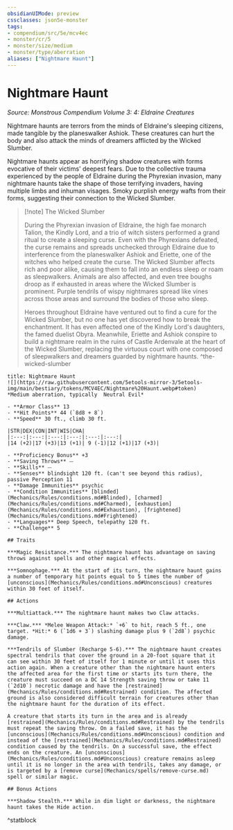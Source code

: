 ```yaml
---
obsidianUIMode: preview
cssclasses: json5e-monster
tags:
- compendium/src/5e/mcv4ec
- monster/cr/5
- monster/size/medium
- monster/type/aberration
aliases: ["Nightmare Haunt"]
---
```

# Nightmare Haunt
*Source: Monstrous Compendium Volume 3: 4: Eldraine Creatures*  

Nightmare haunts are terrors from the minds of Eldraine's sleeping citizens, made tangible by the planeswalker Ashiok. These creatures can hurt the body and also attack the minds of dreamers afflicted by the Wicked Slumber.

Nightmare haunts appear as horrifying shadow creatures with forms evocative of their victims' deepest fears. Due to the collective trauma experienced by the people of Eldraine during the Phyrexian invasion, many nightmare haunts take the shape of those terrifying invaders, having multiple limbs and inhuman visages. Smoky purplish energy wafts from their forms, suggesting their connection to the Wicked Slumber.

> [!note] The Wicked Slumber
> 
> During the Phyrexian invasion of Eldraine, the high fae monarch Talion, the Kindly Lord, and a trio of witch sisters performed a grand ritual to create a sleeping curse. Even with the Phyrexians defeated, the curse remains and spreads unchecked through Eldraine due to interference from the planeswalker Ashiok and Eriette, one of the witches who helped create the curse. The Wicked Slumber affects rich and poor alike, causing them to fall into an endless sleep or roam as sleepwalkers. Animals are also affected, and even tree boughs droop as if exhausted in areas where the Wicked Slumber is prominent. Purple tendrils of wispy nightmares spread like vines across those areas and surround the bodies of those who sleep.
> 
> Heroes throughout Eldraine have ventured out to find a cure for the Wicked Slumber, but no one has yet discovered how to break the enchantment. It has even affected one of the Kindly Lord's daughters, the famed duelist Obyra. Meanwhile, Eriette and Ashiok conspire to build a nightmare realm in the ruins of Castle Ardenvale at the heart of the Wicked Slumber, replacing the virtuous court with one composed of sleepwalkers and dreamers guarded by nightmare haunts.
^the-wicked-slumber

```ad-statblock
title: Nightmare Haunt
![](https://raw.githubusercontent.com/5etools-mirror-3/5etools-img/main/bestiary/tokens/MCV4EC/Nightmare%20Haunt.webp#token)
*Medium aberration, typically  Neutral Evil*

- **Armor Class** 13
- **Hit Points** 44 (`8d8 + 8`)
- **Speed** 30 ft., climb 30 ft.

|STR|DEX|CON|INT|WIS|CHA|
|:---:|:---:|:---:|:---:|:---:|:---:|
|14 (+2)|17 (+3)|13 (+1)| 9 (-1)|12 (+1)|17 (+3)|

- **Proficiency Bonus** +3
- **Saving Throws** ⏤
- **Skills** ⏤
- **Senses** blindsight 120 ft. (can't see beyond this radius), passive Perception 11
- **Damage Immunities** psychic
- **Condition Immunities** [blinded](Mechanics/Rules/conditions.md#Blinded), [charmed](Mechanics/Rules/conditions.md#Charmed), [exhaustion](Mechanics/Rules/conditions.md#Exhaustion), [frightened](Mechanics/Rules/conditions.md#Frightened)
- **Languages** Deep Speech, telepathy 120 ft.
- **Challenge** 5

## Traits

***Magic Resistance.*** The nightmare haunt has advantage on saving throws against spells and other magical effects.

***Somnophage.*** At the start of its turn, the nightmare haunt gains a number of temporary hit points equal to 5 times the number of [unconscious](Mechanics/Rules/conditions.md#Unconscious) creatures within 30 feet of itself.

## Actions

***Multiattack.*** The nightmare haunt makes two Claw attacks.

***Claw.*** *Melee Weapon Attack:* `+6` to hit, reach 5 ft., one target. *Hit:* 6 (`1d6 + 3`) slashing damage plus 9 (`2d8`) psychic damage.

***Tendrils of Slumber (Recharge 5-6).*** The nightmare haunt creates spectral tendrils that cover the ground in a 20-foot square that it can see within 30 feet of itself for 1 minute or until it uses this action again. When a creature other than the nightmare haunt enters the affected area for the first time or starts its turn there, the creature must succeed on a DC 14 Strength saving throw or take 11 (`2d10`) necrotic damage and have the [restrained](Mechanics/Rules/conditions.md#Restrained) condition. The affected ground is also considered difficult terrain for creatures other than the nightmare haunt for the duration of its effect.

A creature that starts its turn in the area and is already [restrained](Mechanics/Rules/conditions.md#Restrained) by the tendrils must repeat the saving throw. On a failed save, it has the [unconscious](Mechanics/Rules/conditions.md#Unconscious) condition and instead of the [restrained](Mechanics/Rules/conditions.md#Restrained) condition caused by the tendrils. On a successful save, the effect ends on the creature. An [unconscious](Mechanics/Rules/conditions.md#Unconscious) creature remains asleep until it is no longer in the area with tendrils, takes any damage, or is targeted by a [remove curse](Mechanics/spells/remove-curse.md) spell or similar magic.

## Bonus Actions

***Shadow Stealth.*** While in dim light or darkness, the nightmare haunt takes the Hide action.
```
^statblock